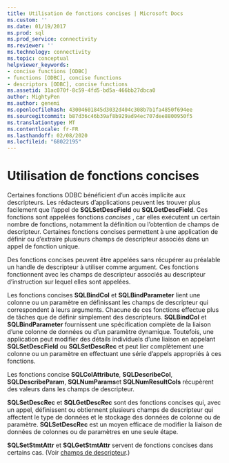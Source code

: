```yaml
---
title: Utilisation de fonctions concises | Microsoft Docs
ms.custom: ''
ms.date: 01/19/2017
ms.prod: sql
ms.prod_service: connectivity
ms.reviewer: ''
ms.technology: connectivity
ms.topic: conceptual
helpviewer_keywords:
- concise functions [ODBC]
- functions [ODBC], concise functions
- descriptors [ODBC], concise functions
ms.assetid: 31ac070f-8c59-4fd5-bd5a-466bb27dbca0
author: MightyPen
ms.author: genemi
ms.openlocfilehash: 43004601845d3032d404c308b7b1fa4850f694ee
ms.sourcegitcommit: b87d36c46b39af8b929ad94ec707dee8800950f5
ms.translationtype: MT
ms.contentlocale: fr-FR
ms.lasthandoff: 02/08/2020
ms.locfileid: "68022195"
---
```

# <a name="using-concise-functions"></a>Utilisation de fonctions concises
Certaines fonctions ODBC bénéficient d’un accès implicite aux descripteurs. Les rédacteurs d’applications peuvent les trouver plus facilement que l’appel de **SQLSetDescField** ou **SQLGetDescField**. Ces fonctions sont appelées fonctions *concises* , car elles exécutent un certain nombre de fonctions, notamment la définition ou l’obtention de champs de descripteur. Certaines fonctions concises permettent à une application de définir ou d’extraire plusieurs champs de descripteur associés dans un appel de fonction unique.  
  
 Des fonctions concises peuvent être appelées sans récupérer au préalable un handle de descripteur à utiliser comme argument. Ces fonctions fonctionnent avec les champs de descripteur associés au descripteur d’instruction sur lequel elles sont appelées.  
  
 Les fonctions concises **SQLBindCol** et **SQLBindParameter** lient une colonne ou un paramètre en définissant les champs de descripteur qui correspondent à leurs arguments. Chacune de ces fonctions effectue plus de tâches que de définir simplement des descripteurs. **SQLBindCol** et **SQLBindParameter** fournissent une spécification complète de la liaison d’une colonne de données ou d’un paramètre dynamique. Toutefois, une application peut modifier des détails individuels d’une liaison en appelant **SQLSetDescField** ou **SQLSetDescRec** et peut lier complètement une colonne ou un paramètre en effectuant une série d’appels appropriés à ces fonctions.  
  
 Les fonctions concise **SQLColAttribute**, **SQLDescribeCol**, **SQLDescribeParam**, **SQLNumParams**et **SQLNumResultCols** récupèrent des valeurs dans les champs de descripteur.  
  
 **SQLSetDescRec** et **SQLGetDescRec** sont des fonctions concises qui, avec un appel, définissent ou obtiennent plusieurs champs de descripteur qui affectent le type de données et le stockage des données de colonne ou de paramètre. **SQLSetDescRec** est un moyen efficace de modifier la liaison de données de colonnes ou de paramètres en une seule étape.  
  
 **SQLSetStmtAttr** et **SQLGetStmtAttr** servent de fonctions concises dans certains cas. (Voir [champs de descripteur](../../../odbc/reference/develop-app/descriptor-fields.md).)
